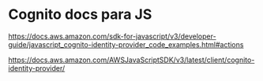 # Cognito docs para JS
https://docs.aws.amazon.com/sdk-for-javascript/v3/developer-guide/javascript_cognito-identity-provider_code_examples.html#actions

https://docs.aws.amazon.com/AWSJavaScriptSDK/v3/latest/client/cognito-identity-provider/